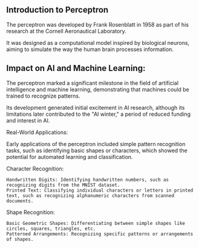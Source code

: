 ## Introduction to Perceptron

The perceptron was developed by Frank Rosenblatt in 1958 as part of his research at the Cornell Aeronautical Laboratory.

It was designed as a computational model inspired by biological neurons, aiming to simulate the way the human brain processes information.

## Impact on AI and Machine Learning:

The perceptron marked a significant milestone in the field of artificial intelligence and machine learning, demonstrating that machines could be trained to recognize patterns.

Its development generated initial excitement in AI research, although its limitations later contributed to the "AI winter," a period of reduced funding and interest in AI.

Real-World Applications:

Early applications of the perceptron included simple pattern recognition tasks, such as identifying basic shapes or characters, which showed the potential for automated learning and classification.

Character Recognition:

    Handwritten Digits: Identifying handwritten numbers, such as recognizing digits from the MNIST dataset.
    Printed Text: Classifying individual characters or letters in printed text, such as recognizing alphanumeric characters from scanned documents.

Shape Recognition:

    Basic Geometric Shapes: Differentiating between simple shapes like circles, squares, triangles, etc.
    Patterned Arrangements: Recognizing specific patterns or arrangements of shapes.
